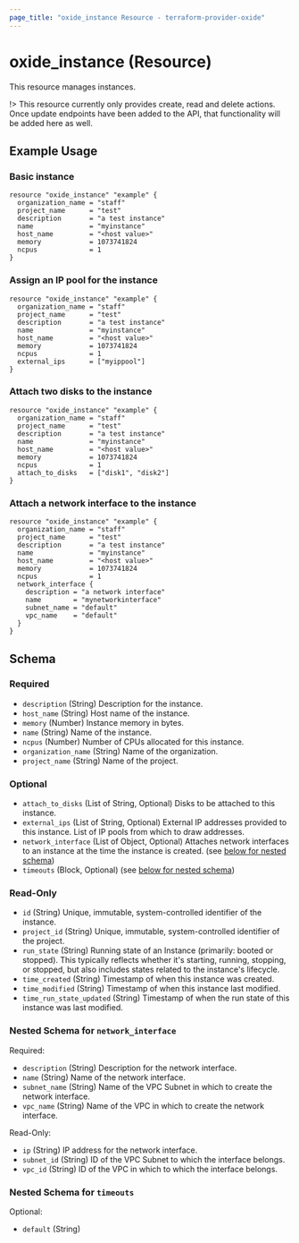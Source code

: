 ```yaml
---
page_title: "oxide_instance Resource - terraform-provider-oxide"
---
```


# oxide_instance (Resource)

This resource manages instances.

!> This resource currently only provides create, read and delete actions. Once update endpoints have been added to the API, that functionality will be added here as well.

## Example Usage

### Basic instance

```hcl
resource "oxide_instance" "example" {
  organization_name = "staff"
  project_name      = "test"
  description       = "a test instance"
  name              = "myinstance"
  host_name         = "<host value>"
  memory            = 1073741824
  ncpus             = 1
}
```

### Assign an IP pool for the instance

```hcl
resource "oxide_instance" "example" {
  organization_name = "staff"
  project_name      = "test"
  description       = "a test instance"
  name              = "myinstance"
  host_name         = "<host value>"
  memory            = 1073741824
  ncpus             = 1
  external_ips      = ["myippool"]
}
```

### Attach two disks to the instance

```hcl
resource "oxide_instance" "example" {
  organization_name = "staff"
  project_name      = "test"
  description       = "a test instance"
  name              = "myinstance"
  host_name         = "<host value>"
  memory            = 1073741824
  ncpus             = 1
  attach_to_disks   = ["disk1", "disk2"]
}
```

### Attach a network interface to the instance

```hcl
resource "oxide_instance" "example" {
  organization_name = "staff"
  project_name      = "test"
  description       = "a test instance"
  name              = "myinstance"
  host_name         = "<host value>"
  memory            = 1073741824
  ncpus             = 1
  network_interface {
    description = "a network interface"
    name        = "mynetworkinterface"
    subnet_name = "default"
    vpc_name    = "default"
  }
}
```

## Schema

### Required

- `description` (String) Description for the instance.
- `host_name` (String) Host name of the instance.
- `memory` (Number) Instance memory in bytes.
- `name` (String) Name of the instance.
- `ncpus` (Number) Number of CPUs allocated for this instance.
- `organization_name` (String) Name of the organization.
- `project_name` (String) Name of the project.

### Optional

- `attach_to_disks` (List of String, Optional) Disks to be attached to this instance.
- `external_ips` (List of String, Optional) External IP addresses provided to this instance. List of IP pools from which to draw addresses.
- `network_interface` (List of Object, Optional) Attaches network interfaces to an instance at the time the instance is created. (see [below for nested schema](#nestedblock--network_interface))
- `timeouts` (Block, Optional) (see [below for nested schema](#nestedblock--timeouts))

### Read-Only

- `id` (String) Unique, immutable, system-controlled identifier of the instance.
- `project_id` (String) Unique, immutable, system-controlled identifier of the project.
- `run_state` (String) Running state of an Instance (primarily: booted or stopped). This typically reflects whether it's starting, running, stopping, or stopped, but also includes states related to the instance's lifecycle.
- `time_created` (String) Timestamp of when this instance was created.
- `time_modified` (String) Timestamp of when this instance last modified.
- `time_run_state_updated` (String) Timestamp of when the run state of this instance was last modified.

<a id="nestedblock--network_interface"></a>

### Nested Schema for `network_interface`

Required:

- `description` (String) Description for the network interface.
- `name` (String) Name of the network interface.
- `subnet_name` (String) Name of the VPC Subnet in which to create the network interface.
- `vpc_name` (String) Name of the VPC in which to create the network interface.

Read-Only:

- `ip` (String) IP address for the network interface.
- `subnet_id` (String) ID of the VPC Subnet to which the interface belongs.
- `vpc_id` (String) ID of the VPC in which to which the interface belongs.

<a id="nestedblock--timeouts"></a>

### Nested Schema for `timeouts`

Optional:

- `default` (String)
